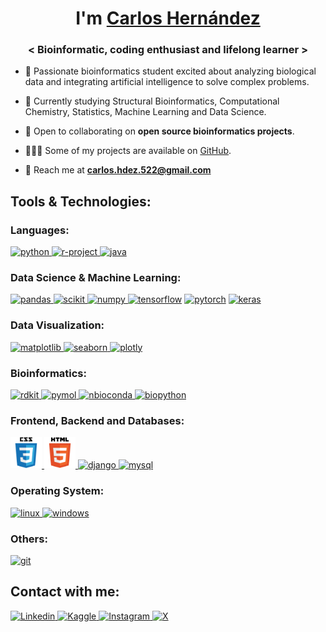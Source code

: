 <h1 align="center">I'm <a href="https://orcid.org/0009-0006-6749-1686"><strong>Carlos Hernández</strong></a></h1>
<h3 align="center">&lt; Bioinformatic, coding enthusiast and lifelong learner &gt;</h3>

- 🧬 Passionate bioinformatics student excited about analyzing biological data and integrating artificial intelligence to solve complex problems.

- 📝 Currently studying Structural Bioinformatics, Computational Chemistry, Statistics, Machine Learning and Data Science.

- 🤝 Open to collaborating on **open source bioinformatics projects**.

- 👨🏽‍💻 Some of my projects are available on [GitHub](https://github.com/carloshdez522/Personal-projects).
  
- 📧 Reach me at **carlos.hdez.522@gmail.com**


## Tools & Technologies:
### Languages:
<p align="left">
    <a href="https://www.python.org" target="_blank"> <img
            src="https://www.vectorlogo.zone/logos/python/python-icon.svg" alt="python"
            width="50" height="50"/> </a>
   <a href="https://www.r-project.org/" target="_blank"> <img
            src="https://www.vectorlogo.zone/logos/r-project/r-project-icon.svg"
            alt="r-project" width="50" height="50"/> </a>
    <a href="https://www.java.com/" target="_blank"> <img
            src="https://www.vectorlogo.zone/logos/java/java-icon.svg" alt="java"
            width="50" height="50"/> </a>
</p>

### Data Science & Machine Learning:
<p align="left">
    <a href="https://pandas.pydata.org/" target="_blank"> <img
            src="https://www.vectorlogo.zone/logos/usepanda/usepanda-icon.svg"
            alt="pandas" width="50" height="50"/> </a>
    <a href="https://scikit-learn.org/" target="_blank"> <img
            src="https://th.bing.com/th/id/R.09ba0105b3bc11dac5b7c09443812189?rik=7UmhMl5FciECwQ&riu=http%3a%2f%2famueller.github.io%2fsklearn_014_015_pydata%2fsklearn-logo.png&ehk=%2fdoHlCDrKDgQK%2bMOem6eU3lvCRQHqQrt9J%2f3veiO1Pw%3d&risl=&pid=ImgRaw&r=0"
            alt="scikit" width="50" height="50"/> </a>
    <a href="https://numpy.org/" target="_blank"> <img
            src="https://www.vectorlogo.zone/logos/numpy/numpy-icon.svg"
            alt="numpy" width="50" height="50"/> </a>
    <a href="https://www.tensorflow.org/" target="_blank"> <img
            src="https://www.vectorlogo.zone/logos/tensorflow/tensorflow-icon.svg" alt="tensorflow" width="50" height="50"/></a>
    <a href="https://pytorch.org/" target="_blank"> <img
            src="https://www.vectorlogo.zone/logos/pytorch/pytorch-icon.svg" alt="pytorch" width="50" height="50"/></a>
    <a href="https://keras.io/" target="_blank"> <img
            src="https://upload.wikimedia.org/wikipedia/commons/thumb/a/ae/Keras_logo.svg/2048px-Keras_logo.svg.png" alt="keras" width="50" height="50"/></a>
</p>

### Data Visualization:
<p align="left">
    <a href="https://matplotlib.org/" target="_blank"> <img
            src="https://avatars.githubusercontent.com/u/215947?s=200&v=4" alt="matplotlib" width="50"
            height="50"/> </a>
    <a href="https://seaborn.pydata.org/" target="_blank"> <img
            src="https://www.educative.io/api/edpresso/shot/5096396179374080/image/5300591913336832" alt="seaborn" width="50"
            height="50"/> </a>
    <a href="https://plotly.com/python/" target="_blank"> <img
            src="https://avatars.githubusercontent.com/u/5997976?s=200&v=4" alt="plotly" width="50"
            height="50"/> </a>
</p>

### Bioinformatics:
<p align="left">
    <a href="https://www.rdkit.org/docs/GettingStartedInPython.html" target="_blank"> <img
            src="https://avatars.githubusercontent.com/u/2018047?s=200&v=4"
            alt="rdkit" width="50" height="50"/> </a>
    <a href="https://pymol.org/" target="_blank"> <img
            src="https://seeklogo.com/images/P/pymol-logo-D17FF8A6DB-seeklogo.com.png"
            alt="pymol" width="50" height="50"/> </a>
    <a href="https://bioconda.github.io/" target="_blank"> <img
            src="https://avatars.githubusercontent.com/u/14253259?s=200&v=4"
            alt="nbioconda" width="50" height="50"/> </a>
    <a href="https://biopython.org/" target="_blank"> <img
            src="https://avatars.githubusercontent.com/u/54555?s=200&v=4" alt="biopython" width="50" height="50"/></a>
</p>


### Frontend, Backend and Databases:
<p align="left">
    <a href="https://www.w3schools.com/css/" target="_blank"> <img
            src="https://raw.githubusercontent.com/devicons/devicon/master/icons/css3/css3-original-wordmark.svg" alt="css3"
            width="50" height="50"/> </a>
    <a href="https://www.w3.org/html/" target="_blank"> <img
            src="https://raw.githubusercontent.com/devicons/devicon/master/icons/html5/html5-original-wordmark.svg"
            alt="html5" width="50" height="50"/> </a>
    <a href="https://www.djangoproject.com/" target="_blank"> <img
            src="https://www.vectorlogo.zone/logos/djangoproject/djangoproject-icon.svg" alt="django"
            width="50" height="50"/> </a>
    <a href="https://www.mysql.com/" target="_blank"> <img
            src="https://www.vectorlogo.zone/logos/mysql/mysql-icon.svg"
            alt="mysql" width="50" height="50"/> </a>
</p>

### Operating System:
<p align="left">
    <a href="https://www.linux.org/" target="_blank"> <img
            src="https://www.vectorlogo.zone/logos/linux/linux-icon.svg"
            alt="linux" width="50" height="50"/> </a>
    <a href="https://www.microsoft.com/en-us/windows" target="_blank"> <img
            src="https://www.vectorlogo.zone/logos/microsoft/microsoft-icon.svg" alt="windows" width="50" height="50"/></a>
</p>


### Others:
<p align="left">
    <a href="https://git-scm.com/" target="_blank"> <img
            src="https://www.vectorlogo.zone/logos/git-scm/git-scm-icon.svg" alt="git" width="50" height="50"/> </a>
</p>

## Contact with me:
<p align="left">
  <a href="https://www.linkedin.com/in/carlos-hernandez-5199812ba/" target="_blank">
    <img src="https://www.vectorlogo.zone/logos/linkedin/linkedin-icon.svg" alt="Linkedin" width="50" height="50"/>
  </a>
  <a href="https://www.kaggle.com/carloshdez522" target="_blank">
    <img src="https://www.vectorlogo.zone/logos/kaggle/kaggle-icon.svg" alt="Kaggle" width="50" height="50"/>
  </a>
  <a href="https://www.instagram.com/carlos_hdez_oficial/" target="_blank">
    <img src="https://www.vectorlogo.zone/logos/instagram/instagram-icon.svg" alt="Instagram" width="50" height="50"/>
  </a>
  <a href="https://x.com/king_CHdez" target="_blank">
    <img src="https://www.vectorlogo.zone/logos/x/x-icon.svg" alt="X" width="50" height="50"/>
  </a>
</p>
